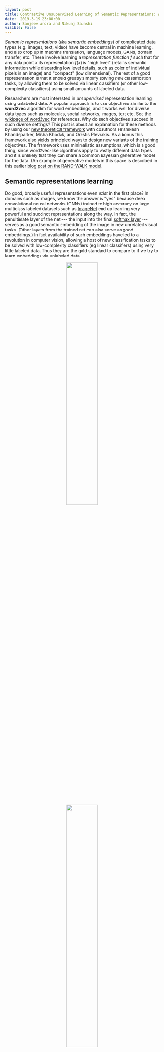 ```yaml
---
layout: post
title: Contrastive Unsupervised Learning of Semantic Representations: A Theory Framework
date:  2019-3-19 23:00:00
author: Sanjeev Arora and Nikunj Saunshi
visible: False
---
```


*Semantic representations* (aka  *semantic embeddings*) of complicated data types (e.g. images, text, video) have become central in machine learning, and also crop up in machine translation, language models, GANs, domain transfer, etc. 
These involve learning a *representation function* $f$ such that for any data point $x$ its representation $f(x)$ is  "high level" (retains semantic information while discarding low level details, such as color of individual pixels in an image) and "compact" (low dimensional). The test of a good representation is that it should greatly simplify solving *new* classification tasks, by allowing them to be solved via linear classifiers (or other low-complexity classifiers) using small amounts of labeled data. 


Researchers are most interested in *unsupervised* representation learning using unlabeled data. A popular approach is to use 
objectives similar to the **word2vec** algorithm for word embeddings, and it works well for diverse data types such as molecules, social networks, images, text etc. See the [wikipage of word2vec](https://en.wikipedia.org/wiki/Word2vec) for references. 
Why do such objectives succeed in such diverse settings? This post is about an explanation for these methods by using our [new theoretical framework](https://arxiv.org/abs/1902.09229) with coauthors Hrishikesh Khandeparker, Misha Khodak, and Orestis Plevrakis. As a bonus this framework also yields principled ways to design new variants of the training objectives. The framework uses minimalistic assumptions, which is a good thing, since word2vec-like algorithms apply to vastly different data types and it is unlikely that they can share a common bayesian generative model for the data. (An example of generative models in this space is described in this earlier [blog post on the RAND-WALK model](http://www.offconvex.org/2016/02/14/word-embeddings-2/).


## Semantic representations learning 
Do good, broadly useful representations even *exist* in the first place? In domains such as images, we know the answer is "yes" because deep convolutional neural networks (CNNs) trained to high accuracy on large multiclass labeled datasets such as [ImageNet](http://www.image-net.org/) end up learning very powerful and succinct representations along the way. 
In fact, the penultimate layer of the net --- the input into the final [softmax layer](https://en.wikipedia.org/wiki/Softmax_function) --- serves as a good semantic embedding of the image in new unrelated visual tasks. (Other layers from the trained net can also serve as good embeddings.) In fact availability of such embeddings have led to a revolution in computer vision, allowing a host of new classification tasks to be solved with low-complexity classifiers (eg linear classifiers) using very little labeled data. Thus they are the gold standard to compare to if we try to learn embeddings via unlabeled data. 

<p style="text-align:center;">
<img src="/assets/CURLheadless.svg" width="45%" />
</p>

<p style="text-align:center;">
<img src="/assets/CURLframework.svg" width="45%" />
</p>

### word2vec-like methods: CURL

Since the success of [word2vec](https://papers.nips.cc/paper/5021-distributed-representations-of-words-and-phrases-and-their-compositionality.pdf), similar approaches were used to learn embeddings for [sentences and paragraphs](https://arxiv.org/pdf/1803.02893.pdf), [image](https://arxiv.org/abs/1505.00687) and [biological sequences](https://www.ncbi.nlm.nih.gov/pmc/articles/PMC4640716/).
These methods share a key idea: they leverage access to pairs of similar data points $x, x^+$, and learn an embedding function $f$ such that the inner product of $f(x)$ and $f(x^+)$ is on average higher than the inner product of $f(x)$ and $f(x^-)$, where $x^{-}$ is a random data point (and thus presumably dissimilar to $x$). 
In practice similar data points are often found heuristically, often using co-occurences, e.g. consecutive sentences in a large text corpus, nearby frames in a video clip, different patches in the same image, etc.

A good example of such methods is **Quick Thoughts** (QT) from [Logeswaran and Lee 2018](https://arxiv.org/pdf/1803.02893.pdf) which is the state-of-the-art unsupervised text embedding. To learn a representation function $f$, QT minimizes the following loss function on a large text corpus
$$L_{un}(f):=\mathop{\mathbb{E}}\limits_{x,x^+,x^-}\left[-\log\left(\frac{e^{f(x)^Tf(x^+)}}{e^{f(x)^Tf(x^+)}+e^{f(x)^Tf(x^-)}}\right)\right]\ \ \ \ \ (1)$$
where $(x, x^+)$ are consecutive sentences and presumable "semantically similar" and $x^-$ is a random negative sample.
(For images $x$ and $x^+$ could be [nearby frames](https://arxiv.org/abs/1505.00687) from a video)
For example, the following are two successive sentences in the wikipedia page on word2vec: *"High frequency words often provide little information."* and *"Words with frequency above a certain threshold may be subsampled to increase training speed."*
Clearly they are much more similar than a random pair of sentences, and the learner exploits this. 
From now on we use *Contrastive Unsupervised Representation learning (CURL)* to refer to  methods that leverage similar pairs of data points and our goal is to analyze these methods.


### Why a new framework for the analysis?

The standard framework for machine learning involves minimizing some loss function, and learning is said to succeed (or *generalize*) if the loss is roughly the same on the average training data point and the average test data point.
In contrastive learning, however, the objective used at test time is very different from the training objective: generalization error is not the right way to think about this. 

> **Main Hurdle for Theory:** We have to show that doing well on task A (minimizing the word2vec-like objective) allows the representation to do well on task B (i.e., classification tasks revealed later). 

Earlier methods along such lines include *kernel learning* and *semi-supervised learning* but there training typically require at least a few labeled examples from the classification tasks that will be seen in future. Bayesian approaches using generative models are also well-established in simpler settings, but have proved difficult for complicated data such as images and text. Furthermore, the simple word2vec-like learners described above do not appear to operate like bayesian optimizers in any obvious way, and furthermore, work for very different data types. 

## Our framework: main elements

Clearly, the implicit/heuristic notion of similarity used in contrastive learning is connected with the downstream tasks in some way --- e.g., similarity carries a strong *hint* that on average the "similar pairs" tend to be assigned the same labels in many downstream tasks (though there is no hard guarantee per se). We present a simple and minimalistic framework to formalize such a notion of similarity. 
For purposes of exposition we'll refer to data points as "images". 

We assume nature has many *classes* of images, and has a  measure $\rho$ on a set of classes $\mathcal{C}$, so that if asked to pick a class  it selects $c$  with probability $\rho(c)$. Each class $c$ also has an associated distribution $D_c$ on images i.e. if nature is asked to furnish examples of class $c$ (e.g., the class "dogs") then it picks image $x$ with probability $D_c(x)$. Note that classes can have arbitrary overlap, including no overlap. 
To formalize a notion of *semantic similarity* we assume that when asked to provide "similar" images, nature picks a class $c^+$ from $\mathcal{C}$ using measure $\rho$ and then picks two i.i.d. samples $x, x^{+}$ from the distribution $D_{c^+}$. The dissimilar example $x^{-}$ is picked by selecting another class $c^-$ from measure $\rho$ and picking a random sample $x^{-}$ from $D_{c^-}$.

The training objective for learning the representation is exactly the QT objective from earlier, but now inherits the following interpretation from the framework
$$\min_{f\in\mathcal{F}}\ L_{un}(f)=\mathop{\mathbb{E}}\limits_{c^+,c^-\sim\rho}\ \mathop{\mathbb{E}}\limits_{x,x^+\sim D_{c^+}}\ \mathop{\mathbb{E}}\limits_{x^-\sim D_{c^-}}\left[\log\left(1+e^{f(x)^Tf(x^-)-f(x)^Tf(x^+)}\right)\right]$$

Note that the function class $\mathcal{F}$ is an arbitrary deep net architecture mapping images to embeddings, and one would learn $f$ via gradient descent/back-propagation as usual. 
Of course, no theory currently exists for explaining when optimization succeeds for complicated deep nets, so our framework will simply assume that gradient descent has already resulted in some representation $f$ that achieves low loss, and studies how well this does in downstream classification tasks.


### Testing the representation

What defines a good representation? We assume that the quality of the representation is tested by using it to solve a binary (i.e., two-way) classification task using a linear classifier. (The paper also studies extensions to $k$-way classification in the downstream task.) How is this binary classification task selected? Nature picks two classes $c_1, c_2$ randomly according to measure $\rho$ and picks data points for each class according to the associated probability distributions $D_{c_1}$ and $D_{c_2}$. The representation is used to solve this binary task via logistic regression: namely, find two vectors $w_1, w_2$ so as to minimize the following loss
$$L_{sup}(f, (c_1,c_2))=\inf\limits_{w_1,w_2}\left[\frac{1}{2}\mathop{\mathbb{E}}\limits_{x\sim D_{c_1}}\log(1+e^{f(x)^Tw_2-f(x)^Tw_1})+\frac{1}{2}\mathop{\mathbb{E}}\limits_{x\sim D_{c_2}}\log(1+e^{f(x)^Tw_1-f(x)^Tw_2})\right]$$

The quality of the representation is estimated as the *expected* loss over nature's choices of binary classification tasks.
$$L_{sup}(f)=\mathop{\mathbb{E}}\limits_{c_1,c_2\sim\rho}\ \left[L_{sup}(f, (c_1,c_2))|c_1\neq c_2\right]$$

It is important to note that the latent classes present in the unlabeled data are the *same* classes present in the classification tasks. 
This allows us to formalize a sense of 'semantic similarity' as alluded to above: the classes from which data points appear together more frequently are the classes that make up *relevant* classification tasks. 
Note that if the number of classes is large, then typically the data used in unsupervised training may involve *no samples* from the classes used at test time. Indeed, we are hoping to show that the learnt representations are useful in classification on potentially unseen classes.

## Connecting unsupervised and supervised learning

What would be a dream result for theory? Suppose we fix a class of representation functions ${\mathcal F}$ --- say, those computable by a ResNet 50 architecture with some choices of layer sizes etc. 

> **Dream Theorem:** Minimizing the unsupervised loss (using modest amount of unlabeled data) yields a representation function $f \in {\mathcal F}$ that is competitive with the **best** representation from ${\mathcal F}$ on downstream classification tasks, even with very few labeled data per task.

While the number of unlabeled data pairs needed to learn an approximate minimizer can be controlled using Rademacher complexity arguments (see paper), we show that the dream theorem is impossible as phrased: we can exhibit simple class ${\mathcal F}$ where the contrastive objective does not yield representations even remotely competitive with the best in the class.
This should not be surprising and it only suggests that further progress would require making more assumptions than the above minimalistic ones.
Our paper makes progress by showing that under the above framework, if the unsupervised loss happens to be small at the end of contrastive learning then the resulting representations perform well on downstream classification. 

> **Simple Lemma:** The average classification loss on downstream binary tasks is upper bounded by the unsupervised loss.
$$L_{sup}(f)\le \alpha L_{un}(f),~\forall f\in\mathcal{F}\ \ \ \ \ \ (2)$$
where $\alpha$ depends on $\rho$. ($\alpha\rightarrow 1$ when $\mathcal{C}\rightarrow\infty$, for uniform $\rho$) 

This says that the unsupervised loss function can be treated as a **surrogate** for the performance on downstream supervised tasks solved using linear classification, thus minimizing it makes sense.
Furthermore, only few labeled samples are needed just to learn the linear classifiers in future downstream tasks.
Thus our minimalistic framework lets us show guarantees for contrastive learning and also highlights the labeled sample complexity benefits provided by it.

## Extensions of the theoretical analysis

This conceptual framework not only allows us to reason about empirically successful variants of (1), but also leads to the design of new, theoretically grounded unsupervised objective functions. Here we give a high level view of these results and invite you to read our [paper](https://arxiv.org/abs/1902.09229) for more details.

A priori one might imagine that the log and exponentials in (1) have some information theoretic interpretation; here we relate the functional form to the fact that logistic regression is going to be used in the downstream classification tasks. Analogously, if the classification is done via hinge loss, then (2) is true for a different unsupervised loss that uses a hinge-like loss instead. This objective, for instance, was used to learn image representations from videos by [Wang and Gupta](https://arxiv.org/abs/1505.00687). Also, usually in practice $k>1$ negative samples are contrasted with each positive sample $(x,x^+)$ and the unsupervised objective looks like the $k$-class cross-entropy loss. We prove a statement similar to (2) for this setting, where the the supervised loss now is the average $(k+1)$-way classification loss.

Finally, the framework provides guidelines for designing an unsupervised objective when *blocks* of similar data are available (e.g., sentences in a paragraph). Replacing $f(x^+)$ and $f(x^-)$ in (1) with the average of the representations from the positive and the negative block respectively, we get a new objective which comes with stronger guarantees and better performance in practice.


## Experiments

To verify components of the theory, we performed controlled experiments by simulating the data generation process of the framework. Due to lack of a canonical multiclass problem for text, we constructed a 3029-way supervised task by using articles from Wikipedia, where the article topics are classes and sentences within the article are data points. Similar data points are just pairs of sentences sampled from the same article. We learn representations using a simple LSTM architecture by minimizing the above unsupervised loss. The table below shows that the average $k$-way supervised performance of the representations learnt using contrastive learning is very close to that of representations learnt using supervised learning. Additionally, even though not covered by our theory, it also performs respectably on the all-way multiclass problem.

<p style="text-align:center;">
<img src="/assets/CURLexperiment.svg" width="60%" />
</p>

## Conclusions
While contrastive learning is a well-known *intuitive* algorithm, its practical success has been a mystery for theory. Our conceptual framework lets us formally show guarantees for representations learnt using such algorithms. While shedding light on such algorithms, the framework also lets us come up with and analyze variants of it. It also provides insights into what guarantees are provable and shapes the search for new assumptions that would allow stronger guarantees. While this is a first cut, possible extensions include imposing a metric structure among the latent classes. We hope that this framework influences and guides practical implementations in the future.
